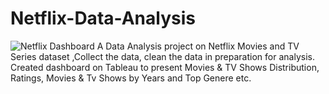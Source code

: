 # Netflix-Data-Analysis
![Netflix Dashboard](https://user-images.githubusercontent.com/122175542/216398014-97344197-57cd-47bd-b41a-f3a6f49c9eca.png)
A Data Analysis project on Netflix Movies and TV Series dataset ,Collect the data, clean the data in preparation for analysis. Created dashboard on Tableau to present Movies & TV Shows Distribution, Ratings, Movies & Tv Shows by Years and Top Genere etc. 
